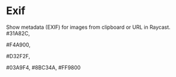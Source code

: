 # Exif

Show metadata (EXIF) for images from clipboard or URL in Raycast.
#31A82C, 

#F4A900, 

#D32F2F, 

#03A9F4, #8BC34A, #FF9800